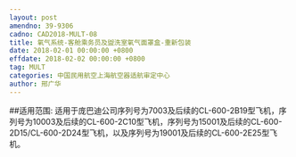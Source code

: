 ```yaml
---
layout: post
amendno: 39-9306
cadno: CAD2018-MULT-08
title: 氧气系统-客舱乘务员及盥洗室氧气面罩盒-重新包装
date: 2018-02-01 00:00:00 +0800
effdate: 2018-02-02 00:00:00 +0800
tag: MULT
categories: 中国民用航空上海航空器适航审定中心
author: 邢广华
---
```


##适用范围:
适用于庞巴迪公司序列号为7003及后续的CL-600-2B19型飞机，序列号为10003及后续的CL-600-2C10型飞机，序列号为15001及后续的CL-600-2D15/CL-600-2D24型飞机，以及序列号为19001及后续的CL-600-2E25型飞机。


